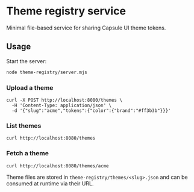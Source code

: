 # Theme registry service

Minimal file-based service for sharing Capsule UI theme tokens.

## Usage

Start the server:

```bash
node theme-registry/server.mjs
```

### Upload a theme

```
curl -X POST http://localhost:8080/themes \
  -H 'Content-Type: application/json' \
  -d '{"slug":"acme","tokens":{"color":{"brand":"#ff3b3b"}}}'
```

### List themes

```
curl http://localhost:8080/themes
```

### Fetch a theme

```
curl http://localhost:8080/themes/acme
```

Theme files are stored in `theme-registry/themes/<slug>.json` and can
be consumed at runtime via their URL.
